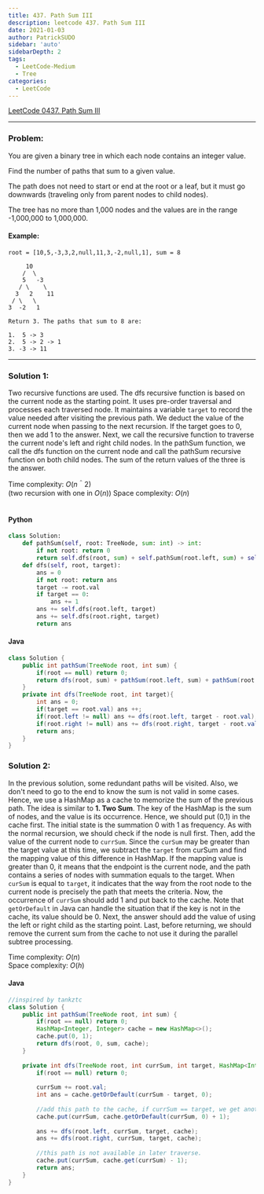 ```yaml
---
title: 437. Path Sum III
description: leetcode 437. Path Sum III
date: 2021-01-03
author: PatrickSUDO
sidebar: 'auto'
sidebarDepth: 2
tags: 
  - LeetCode-Medium
  - Tree
categories:
  - LeetCode
---
```

[LeetCode 0437. Path Sum III](https://leetcode.com/problems/path-sum-iii/)

---
### Problem: <br/>


You are given a binary tree in which each node contains an integer value.

Find the number of paths that sum to a given value.

The path does not need to start or end at the root or a leaf, but it must go downwards (traveling only from parent nodes to child nodes).

The tree has no more than 1,000 nodes and the values are in the range -1,000,000 to 1,000,000.

#### Example:

    root = [10,5,-3,3,2,null,11,3,-2,null,1], sum = 8

         10
        /  \
        5   -3
       / \    \
      3   2    11
     / \   \
    3  -2   1

    Return 3. The paths that sum to 8 are:

    1.  5 -> 3
    2.  5 -> 2 -> 1
    3. -3 -> 11

---
### Solution 1: <br/>

Two recursive functions are used. The dfs recursive function is based on the current node as the starting point. It uses pre-order traversal and processes each traversed node. It maintains a variable `target` to record the value needed after visiting the previous path. We deduct the value of the current node when passing to the next recursion. If the target goes to 0, then we add 1 to the answer. Next, we call the recursive function to traverse the current node's left and right child nodes.  In the pathSum function, we call the dfs function on the current node and call the pathSum recursive function on both child nodes. The sum of the return values of the three is the answer.

Time complexity: $O(n＾2)$</br> (two recursion with one in $O(n)$)
Space complexity: $O(n)$ 
</br>
</br>

#### Python
```python
class Solution:
    def pathSum(self, root: TreeNode, sum: int) -> int:
        if not root: return 0
        return self.dfs(root, sum) + self.pathSum(root.left, sum) + self.pathSum(root.right, sum)
    def dfs(self, root, target):
        ans = 0
        if not root: return ans
        target -= root.val
        if target == 0:
            ans += 1
        ans += self.dfs(root.left, target)
        ans += self.dfs(root.right, target)
        return ans
```

#### Java
```java
class Solution {
    public int pathSum(TreeNode root, int sum) {
        if(root == null) return 0;
        return dfs(root, sum) + pathSum(root.left, sum) + pathSum(root.right, sum);
    }
    private int dfs(TreeNode root, int target){
        int ans = 0;
        if(target == root.val) ans ++;
        if(root.left != null) ans += dfs(root.left, target - root.val);        
        if(root.right != null) ans += dfs(root.right, target - root.val);
        return ans;
    }
}
```

### Solution 2: <br/>

In the previous solution, some redundant paths will be visited. Also, we don't need to go to the end to know the sum is not valid in some cases. Hence, we use a HashMap as a cache to memorize the sum of the previous path. The idea is similar to **1. Two Sum**. The key of the HashMap is the sum of nodes, and the value is its occurrence. Hence, we should put (0,1) in the cache first. The initial state is the summation 0 with 1 as frequency. As with the normal recursion, we should check if the node is null first. Then, add the value of the current node to `currSum`. Since the `curSum` may be greater than the target value at this time, we subtract the `target` from curSum and find the mapping value of this difference in HashMap. If the mapping value is greater than 0, it means that the endpoint is the current node, and the path contains a series of nodes with summation equals to the target. When `curSum` is equal to `target`, it indicates that the way from the root node to the current node is precisely the path that meets the criteria. Now, the occurrence of `currSum` should add 1 and put back to the cache.  Note that `getOrDefault` in Java can handle the situation that if the key is not in the cache, its value should be 0. Next, the answer should add the value of using the left or right child as the starting point.
Last, before returning, we should remove the current sum from the cache to not use it during the parallel subtree processing.

Time complexity: $O(n)$</br> 
Space complexity: $O(h)$ 

#### Java
```java
//inspired by tankztc
class Solution {
    public int pathSum(TreeNode root, int sum) {
        if(root == null) return 0;
        HashMap<Integer, Integer> cache = new HashMap<>();
        cache.put(0, 1);
        return dfs(root, 0, sum, cache);
    }
    
    private int dfs(TreeNode root, int currSum, int target, HashMap<Integer, Integer> cache){
        if(root == null) return 0;
        
        currSum += root.val;
        int ans = cache.getOrDefault(currSum - target, 0);
        
        //add this path to the cache, if currSum == target, we get another path
        cache.put(currSum, cache.getOrDefault(currSum, 0) + 1);
        
        ans += dfs(root.left, currSum, target, cache);        
        ans += dfs(root.right, currSum, target, cache);
        
        //this path is not available in later traverse.
        cache.put(currSum, cache.get(currSum) - 1);
        return ans;
    }
}
```


<Disqus shortname="patricksudo" />